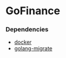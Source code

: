 # GoFinance

### Dependencies

- [docker](https://docs.docker.com/desktop/install/linux-install/)
- [golang-migrate](https://github.com/golang-migrate/migrate/tree/master/cmd/migrate)